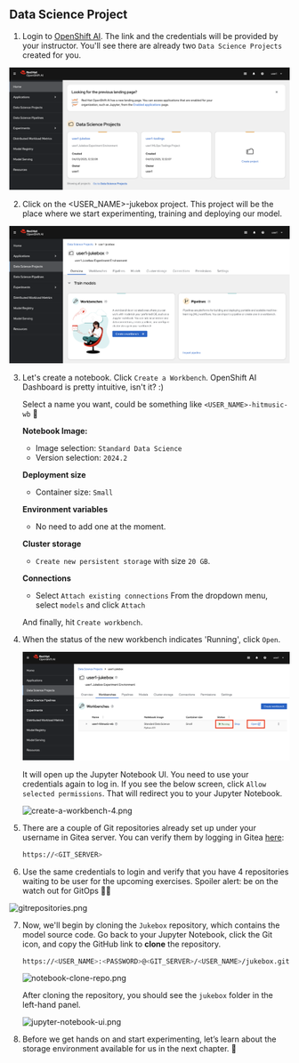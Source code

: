 ## Data Science Project

1. Login to [OpenShift AI](https://rhods-dashboard-redhat-ods-applications.<CLUSTER_DOMAIN>). The link and the credentials will be provided by your instructor. You'll see there are already two `Data Science Projects` created for you. 

![datascienceproject.png](./images/datascienceproject.png)

2. Click on the <USER_NAME>-jukebox project. This project will be the place where we start experimenting, training and deploying our model.

![datascienceproject-2.png](./images/datascienceproject-2.png)


3. Let's create a notebook. Click `Create a Workbench`. OpenShift AI Dashboard is pretty intuitive, isn't it? :)

   Select a name you want, could be something like `<USER_NAME>-hitmusic-wb` 🎺

    **Notebook Image:** 

    - Image selection: `Standard Data Science`
    - Version selection: `2024.2`
  
    **Deployment size**
    - Container size: `Small`

    **Environment variables**
    - No need to add one at the moment.

    **Cluster storage**
    - `Create new persistent storage` with size `20 GB`. 

    **Connections**
    - Select `Attach existing connections`
      From the dropdown menu, select `models` and click `Attach`
       

    And finally, hit `Create workbench`.

4. When the status of the new workbench indicates 'Running', click `Open`.

    ![create-a-workbench.png](./images/create-a-workbench.png)

   It will open up the Jupyter Notebook UI. You need to use your credentials again to log in. If you see the below screen, click `Allow selected permissions`. That will redirect you to your Jupyter Notebook.

    ![create-a-workbench-4.png](./images/create-a-workbench-4.png)

5. There are a couple of Git repositories already set up under your username in Gitea server. You can verify them by logging in Gitea [here](https://<GIT_SERVER>):

    ```bash
    https://<GIT_SERVER>
    ```
6. Use the same credentials to login and verify that you have 4 repositories waiting to be user for the upcoming exercises. Spoiler alert: be on the watch out for GitOps 🦄🔥

  ![gitrepositories.png](./images/gitrepositories.png)

7. Now, we'll begin by cloning the `Jukebox` repository, which contains the model source code. Go back to your Jupyter Notebook, click the Git icon, and copy the GitHub link to **clone** the repository.

    ```bash
    https://<USER_NAME>:<PASSWORD>@<GIT_SERVER>/<USER_NAME>/jukebox.git
    ```

    ![notebook-clone-repo.png](./images/notebook-clone-repo.png)

    After cloning the repository, you should see the `jukebox` folder in the left-hand panel.

    ![jupyter-notebook-ui.png](./images/jupyter-notebook-ui.png)

8. Before we get hands on and start experimenting, let’s learn about the storage environment available for us in the next chapter. 🫡